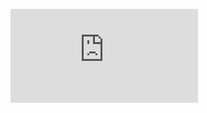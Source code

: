 
![equation](http://www.sciweavers.org/tex2img.php?eq=%5Csum_%7Bn%3D0%7D%5E%7Bk%7Da%5C%3A%20b&bc=White&fc=Black&im=jpg&fs=12&ff=arev&edit=)

